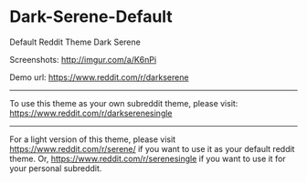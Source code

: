 # Dark-Serene-Default
Default Reddit Theme Dark Serene

Screenshots: http://imgur.com/a/K6nPi

Demo url: https://www.reddit.com/r/darkserene

---

To use this theme as your own subreddit theme, please visit: https://www.reddit.com/r/darkserenesingle

---

For a light version of this theme, please visit https://www.reddit.com/r/serene/ if you want to use it as your default reddit theme.
Or, https://www.reddit.com/r/serenesingle if you want to use it for your personal subreddit.
